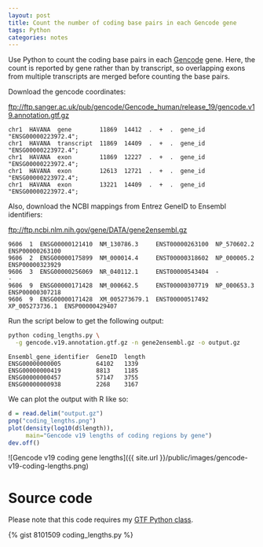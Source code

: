 ```yaml
---
layout: post
title: Count the number of coding base pairs in each Gencode gene
tags: Python
categories: notes
---
```


Use Python to count the coding base pairs in each [Gencode] gene. Here, the
count is reported by gene rather than by transcript, so overlapping exons from
multiple transcripts are merged before counting the base pairs.

[Gencode]: http://gencodegenes.org/

<!-- more -->

Download the gencode coordinates:

<ftp://ftp.sanger.ac.uk/pub/gencode/Gencode_human/release_19/gencode.v19.annotation.gtf.gz>

```
chr1  HAVANA  gene        11869  14412  .  +  .  gene_id "ENSG00000223972.4";
chr1  HAVANA  transcript  11869  14409  .  +  .  gene_id "ENSG00000223972.4";
chr1  HAVANA  exon        11869  12227  .  +  .  gene_id "ENSG00000223972.4";
chr1  HAVANA  exon        12613  12721  .  +  .  gene_id "ENSG00000223972.4";
chr1  HAVANA  exon        13221  14409  .  +  .  gene_id "ENSG00000223972.4";
```

Also, download the NCBI mappings from Entrez GeneID to Ensembl identifiers:

<ftp://ftp.ncbi.nlm.nih.gov/gene/DATA/gene2ensembl.gz>

```
9606  1  ENSG00000121410  NM_130786.3     ENST00000263100  NP_570602.2     ENSP00000263100
9606  2  ENSG00000175899  NM_000014.4     ENST00000318602  NP_000005.2     ENSP00000323929
9606  3  ENSG00000256069  NR_040112.1     ENST00000543404  -               -
9606  9  ENSG00000171428  NM_000662.5     ENST00000307719  NP_000653.3     ENSP00000307218
9606  9  ENSG00000171428  XM_005273679.1  ENST00000517492  XP_005273736.1  ENSP00000429407
```

Run the script below to get the following output:

```bash
python coding_lengths.py \
  -g gencode.v19.annotation.gtf.gz -n gene2ensembl.gz -o output.gz
```

```
Ensembl_gene_identifier  GeneID  length
ENSG00000000005          64102   1339
ENSG00000000419          8813    1185
ENSG00000000457          57147   3755
ENSG00000000938          2268    3167
```

We can plot the output with R like so:

```r
d = read.delim("output.gz")
png("coding_lengths.png")
plot(density(log10(d$length)),
     main="Gencode v19 lengths of coding regions by gene")
dev.off()
```

![Gencode v19 coding gene lengths]({{ site.url }}/public/images/gencode-v19-coding-lengths.png)

[Gencode]: http://gencodegenes.org/

# Source code

Please note that this code requires my [GTF Python class][1].

[1]: https://gist.github.com/slowkow/8101481

{% gist 8101509 coding_lengths.py %}

